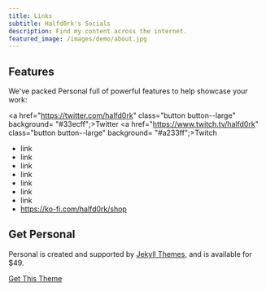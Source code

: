 ```yaml
---
title: Links
subtitle: Halfd0rk's Socials
description: Find my content across the internet.
featured_image: /images/demo/about.jpg
---
```


## Features

We've packed Personal full of powerful features to help showcase your work:

<a href="https://twitter.com/halfd0rk" class="button button--large" background= "#33ecff";>Twitter</a>
<a href="https://www.twitch.tv/halfd0rk" class="button button--large" background= "#a233ff";>Twitch</a>
* link
* link
* link
* link
* link
* link
* link
* https://ko-fi.com/halfd0rk/shop

## Get Personal

Personal is created and supported by [Jekyll Themes](https://jekyllthemes.io), and is available for $49.

<a href="https://jekyllthemes.io/theme/personal-website-jekyll-theme" class="button button--large">Get This Theme</a>